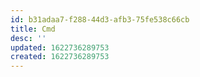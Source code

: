 ```yaml
---
id: b31adaa7-f288-44d3-afb3-75fe538c66cb
title: Cmd
desc: ''
updated: 1622736289753
created: 1622736289753
---
```


